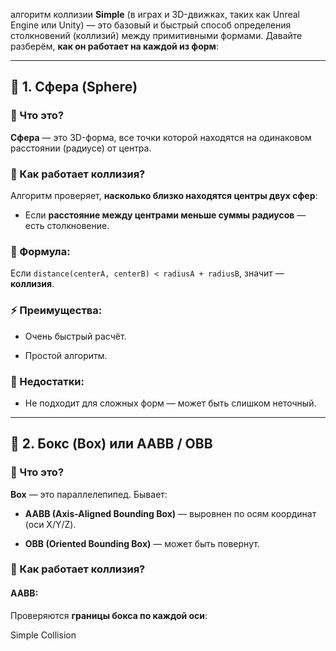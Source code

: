 алгоритм коллизии **Simple** (в играх и 3D-движках, таких как Unreal Engine или Unity) — это базовый и быстрый способ определения столкновений (коллизий) между примитивными формами. Давайте разберём, **как он работает на каждой из форм**:

---

## 🔶 1. **Сфера (Sphere)**

### 📌 Что это?

**Сфера** — это 3D-форма, все точки которой находятся на одинаковом расстоянии (радиусе) от центра.

### 🧠 Как работает коллизия?

Алгоритм проверяет, **насколько близко находятся центры двух сфер**:

- Если **расстояние между центрами меньше суммы радиусов** — есть столкновение.
    

### 📐 Формула:

Если `distance(centerA, centerB) < radiusA + radiusB`, значит — **коллизия**.

### ⚡ Преимущества:

- Очень быстрый расчёт.
    
- Простой алгоритм.
    

### 🧱 Недостатки:

- Не подходит для сложных форм — может быть слишком неточный.
    

---

## 🔷 2. **Бокс (Box) или AABB / OBB**

### 📌 Что это?

**Box** — это параллелепипед. Бывает:

- **AABB (Axis-Aligned Bounding Box)** — выровнен по осям координат (оси X/Y/Z).
    
- **OBB (Oriented Bounding Box)** — может быть повернут.
    

### 🧠 Как работает коллизия?

#### AABB:

Проверяются **границы бокса по каждой оси**:

Simple Collision